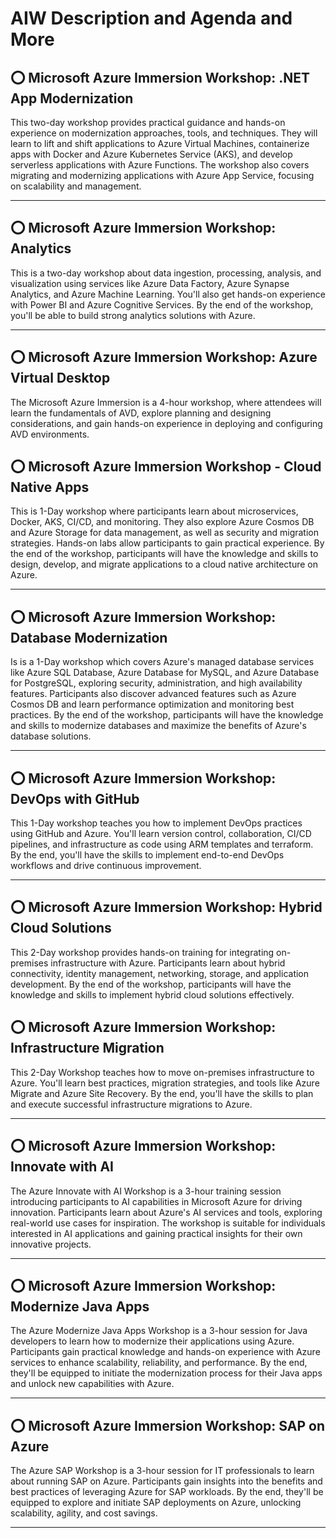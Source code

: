 # AIW Description and Agenda and More

## ⭕ Microsoft Azure Immersion Workshop: .NET App Modernization

This two-day workshop provides practical guidance and hands-on experience on modernization approaches, tools, and techniques. They will learn to lift and shift applications to Azure Virtual Machines, containerize apps with Docker and Azure Kubernetes Service (AKS), and develop serverless applications with Azure Functions. The workshop also covers migrating and modernizing applications with Azure App Service, focusing on scalability and management.

<hr>

## ⭕ Microsoft Azure Immersion Workshop: Analytics

This is a two-day workshop about data ingestion, processing, analysis, and visualization using services like Azure Data Factory, Azure Synapse Analytics, and Azure Machine Learning. You'll also get hands-on experience with Power BI and Azure Cognitive Services. By the end of the workshop, you'll be able to build strong analytics solutions with Azure.

<hr>

## ⭕ Microsoft Azure Immersion Workshop: Azure Virtual Desktop

The Microsoft Azure Immersion is a 4-hour workshop, where attendees will learn the fundamentals of AVD, explore planning and designing considerations, and gain hands-on experience in deploying and configuring AVD environments. 

## ⭕ Microsoft Azure Immersion Workshop - Cloud Native Apps

This is 1-Day workshop where participants learn about microservices, Docker, AKS, CI/CD, and monitoring. They also explore Azure Cosmos DB and Azure Storage for data management, as well as security and migration strategies. Hands-on labs allow participants to gain practical experience. By the end of the workshop, participants will have the knowledge and skills to design, develop, and migrate applications to a cloud native architecture on Azure.

<hr>

## ⭕ Microsoft Azure Immersion Workshop: Database Modernization

Is is a 1-Day workshop which covers Azure's managed database services like Azure SQL Database, Azure Database for MySQL, and Azure Database for PostgreSQL, exploring security, administration, and high availability features. Participants also discover advanced features such as Azure Cosmos DB and learn performance optimization and monitoring best practices. By the end of the workshop, participants will have the knowledge and skills to modernize databases and maximize the benefits of Azure's database solutions.

<hr>

## ⭕ Microsoft Azure Immersion Workshop: DevOps with GitHub

This 1-Day workshop teaches you how to implement DevOps practices using GitHub and Azure. You'll learn version control, collaboration, CI/CD pipelines, and infrastructure as code using ARM templates and terraform. By the end, you'll have the skills to implement end-to-end DevOps workflows and drive continuous improvement.

<hr>

## ⭕ Microsoft Azure Immersion Workshop: Hybrid Cloud Solutions

This 2-Day workshop provides hands-on training for integrating on-premises infrastructure with Azure. Participants learn about hybrid connectivity, identity management, networking, storage, and application development. By the end of the workshop, participants will have the knowledge and skills to implement hybrid cloud solutions effectively.

## ⭕ Microsoft Azure Immersion Workshop: Infrastructure Migration

This 2-Day Workshop teaches how to move on-premises infrastructure to Azure. You'll learn best practices, migration strategies, and tools like Azure Migrate and Azure Site Recovery. By the end, you'll have the skills to plan and execute successful infrastructure migrations to Azure.

<hr>

## ⭕ Microsoft Azure Immersion Workshop: Innovate with AI

The Azure Innovate with AI Workshop is a 3-hour training session introducing participants to AI capabilities in Microsoft Azure for driving innovation. Participants learn about Azure's AI services and tools, exploring real-world use cases for inspiration. The workshop is suitable for individuals interested in AI applications and gaining practical insights for their own innovative projects.

<hr>

## ⭕ Microsoft Azure Immersion Workshop: Modernize Java Apps

The Azure Modernize Java Apps Workshop is a 3-hour session for Java developers to learn how to modernize their applications using Azure. Participants gain practical knowledge and hands-on experience with Azure services to enhance scalability, reliability, and performance. By the end, they'll be equipped to initiate the modernization process for their Java apps and unlock new capabilities with Azure.

<hr>

## ⭕ Microsoft Azure Immersion Workshop: SAP on Azure

The Azure SAP Workshop is a 3-hour session for IT professionals to learn about running SAP on Azure. Participants gain insights into the benefits and best practices of leveraging Azure for SAP workloads. By the end, they'll be equipped to explore and initiate SAP deployments on Azure, unlocking scalability, agility, and cost savings.

<hr>
